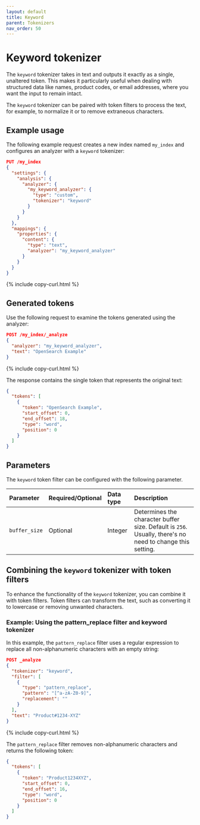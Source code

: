 ```yaml
---
layout: default
title: Keyword 
parent: Tokenizers
nav_order: 50
---
```


# Keyword tokenizer

The `keyword` tokenizer takes in text and outputs it exactly as a single, unaltered token. This makes it particularly useful when dealing with structured data like names, product codes, or email addresses, where you want the input to remain intact. 

The `keyword` tokenizer can be paired with token filters to process the text, for example, to normalize it or to remove extraneous characters.

## Example usage

The following example request creates a new index named `my_index` and configures an analyzer with a `keyword` tokenizer:
 
```json
PUT /my_index
{
  "settings": {
    "analysis": {
      "analyzer": {
        "my_keyword_analyzer": {
          "type": "custom",
          "tokenizer": "keyword"
        }
      }
    }
  },
  "mappings": {
    "properties": {
      "content": {
        "type": "text",
        "analyzer": "my_keyword_analyzer"
      }
    }
  }
}
```
{% include copy-curl.html %}

## Generated tokens

Use the following request to examine the tokens generated using the analyzer:

```json
POST /my_index/_analyze
{
  "analyzer": "my_keyword_analyzer",
  "text": "OpenSearch Example"
}
```
{% include copy-curl.html %}

The response contains the single token that represents the original text:

```json
{
  "tokens": [
    {
      "token": "OpenSearch Example",
      "start_offset": 0,
      "end_offset": 18,
      "type": "word",
      "position": 0
    }
  ]
}
```

## Parameters

The `keyword` token filter can be configured with the following parameter.

Parameter | Required/Optional | Data type | Description
:--- | :--- | :--- | :--- 
`buffer_size`| Optional | Integer | Determines the character buffer size. Default is `256`. Usually, there's no need to change this setting.

## Combining the `keyword` tokenizer with token filters

To enhance the functionality of the `keyword` tokenizer, you can combine it with token filters. Token filters can transform the text, such as converting it to lowercase or removing unwanted characters.

### Example: Using the pattern_replace filter and keyword tokenizer

In this example, the `pattern_replace` filter uses a regular expression to replace all non-alphanumeric characters with an empty string:

```json
POST _analyze
{
  "tokenizer": "keyword",
  "filter": [
    {
      "type": "pattern_replace",
      "pattern": "[^a-zA-Z0-9]",
      "replacement": ""
    }
  ],
  "text": "Product#1234-XYZ"
}
```
{% include copy-curl.html %}

The `pattern_replace` filter removes non-alphanumeric characters and returns the following token:

```json
{
  "tokens": [
    {
      "token": "Product1234XYZ",
      "start_offset": 0,
      "end_offset": 16,
      "type": "word",
      "position": 0
    }
  ]
}
```

